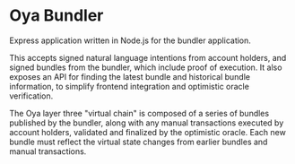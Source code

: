 # Oya Bundler

Express application written in Node.js for the bundler application.

This accepts signed natural language intentions from account holders, and signed bundles from the bundler, which include proof of execution. It also exposes an API for finding the latest bundle and historical bundle information, to simplify frontend integration and optimistic oracle verification.

The Oya layer three "virtual chain" is composed of a series of bundles published by the bundler, along with any manual transactions executed by account holders, validated and finalized by the optimistic oracle. Each new bundle must reflect the virtual state changes from earlier bundles and manual transactions.
